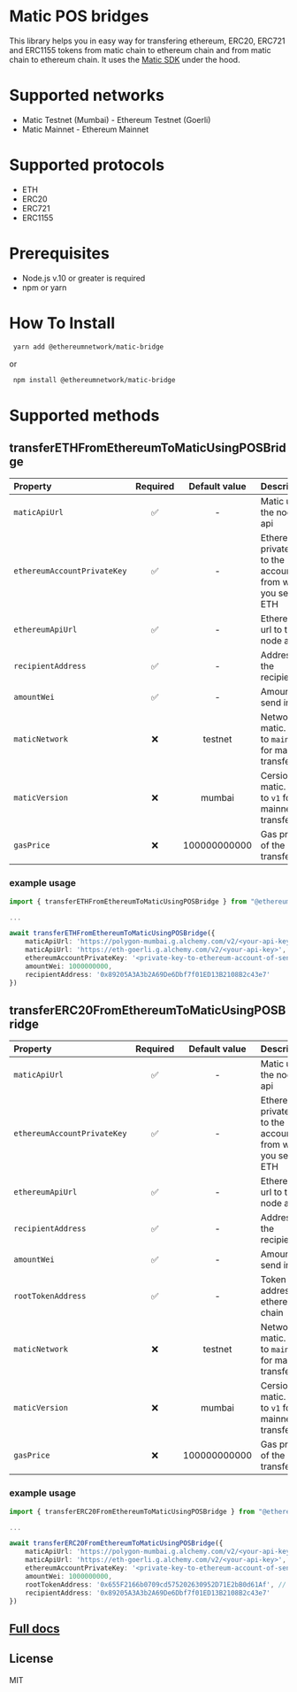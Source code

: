 # Matic POS bridges

This library helps you in easy way for transfering ethereum, ERC20, ERC721 and ERC1155 tokens from matic chain to ethereum chain and from matic chain to ethereum chain.
It uses the [Matic SDK](https://docs.matic.network/docs/develop/ethereum-matic/pos/using-sdk/getting-started) under the hood.

# Supported networks

- Matic Testnet (Mumbai) - Ethereum Testnet (Goerli)
- Matic Mainnet - Ethereum Mainnet

# Supported protocols

- ETH
- ERC20
- ERC721
- ERC1155

# Prerequisites

- Node.js v.10 or greater is required
- npm or yarn

# How To Install

```sh
 yarn add @ethereumnetwork/matic-bridge
```

or

```sh
 npm install @ethereumnetwork/matic-bridge
```

# Supported methods

## transferETHFromEthereumToMaticUsingPOSBridge

| Property                    | Required | Default value | Description                                                  |
| :-------------------------- | :------: | :-----------: | :----------------------------------------------------------- |
| `maticApiUrl`               |    ✅    |       -       | Matic url to the node api                                    |
| `ethereumAccountPrivateKey` |    ✅    |       -       | Ethereaum private key to the account from where you send ETH |
| `ethereumApiUrl`            |    ✅    |       -       | Ethereum url to the node api                                 |
| `recipientAddress`          |    ✅    |       -       | Address of the recipient                                     |
| `amountWei`                 |    ✅    |       -       | Amount to send in wei                                        |
| `maticNetwork`              |   :x:    |    testnet    | Network of matic. Set to `mainnet` for mainnet transfer      |
| `maticVersion`              |   :x:    |    mumbai     | Cersion of matic. Set to `v1` for mainnet transfer           |
| `gasPrice`                  |   :x:    | 100000000000  | Gas price of the transfer                                    |

### example usage

```typescript
import { transferETHFromEthereumToMaticUsingPOSBridge } from "@ethereumnetwork/matic-bridge";

...

await transferETHFromEthereumToMaticUsingPOSBridge({
    maticApiUrl: 'https://polygon-mumbai.g.alchemy.com/v2/<your-api-key>',
    maticApiUrl: 'https://eth-goerli.g.alchemy.com/v2/<your-api-key>',
    ethereumAccountPrivateKey: '<private-key-to-ethereum-account-of-sender>',
    amountWei: 1000000000,
    recipientAddress: '0x89205A3A3b2A69De6Dbf7f01ED13B2108B2c43e7'
})
```

## transferERC20FromEthereumToMaticUsingPOSBridge

| Property                    | Required | Default value | Description                                                  |
| :-------------------------- | :------: | :-----------: | :----------------------------------------------------------- |
| `maticApiUrl`               |    ✅    |       -       | Matic url to the node api                                    |
| `ethereumAccountPrivateKey` |    ✅    |       -       | Ethereaum private key to the account from where you send ETH |
| `ethereumApiUrl`            |    ✅    |       -       | Ethereum url to the node api                                 |
| `recipientAddress`          |    ✅    |       -       | Address of the recipient                                     |
| `amountWei`                 |    ✅    |       -       | Amount to send in wei                                        |
| `rootTokenAddress`          |    ✅    |       -       | Token address on ethereum chain                              |
| `maticNetwork`              |   :x:    |    testnet    | Network of matic. Set to `mainnet` for mainnet transfer      |
| `maticVersion`              |   :x:    |    mumbai     | Cersion of matic. Set to `v1` for mainnet transfer           |
| `gasPrice`                  |   :x:    | 100000000000  | Gas price of the transfer                                    |

### example usage

```typescript
import { transferERC20FromEthereumToMaticUsingPOSBridge } from "@ethereumnetwork/matic-bridge";

...

await transferERC20FromEthereumToMaticUsingPOSBridge({
    maticApiUrl: 'https://polygon-mumbai.g.alchemy.com/v2/<your-api-key>',
    maticApiUrl: 'https://eth-goerli.g.alchemy.com/v2/<your-api-key>',
    ethereumAccountPrivateKey: '<private-key-to-ethereum-account-of-sender>',
    amountWei: 1000000000,
    rootTokenAddress: '0x655F2166b0709cd575202630952D71E2bB0d61Af', // DummyERC20Token
    recipientAddress: '0x89205A3A3b2A69De6Dbf7f01ED13B2108B2c43e7'
})
```

## [Full docs](https://github.com/KedziaPawel/matic-bridge/blob/main/docs/README.md)

## License

MIT
